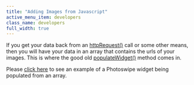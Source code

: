 ```yaml
---
title: "Adding Images from Javascript"
active_menu_item: developers
class_name: developers
full_width: true
---
```



If you get your data back from an [httpRequest()](../../../scripting-apis/client-api/soap-restful-ajax-calls/httprequest) call or some other means, then you will have your data in an array that contains the urls of your images. This is where the good old [populateWidget()](../../../scripting-apis/client-api/widget-data-state-manipulation/populatewidget()/index) method comes in.

Please [click here](../../../scripting-apis/client-api/widget-data-state-manipulation/populatewidget()/photoswipe-example) to see an example of a Photoswipe widget being populated from an array.

